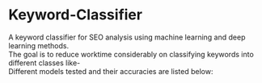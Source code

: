# Keyword-Classifier
A keyword classifier for SEO analysis using machine learning and deep learning methods.    
The goal is to reduce worktime considerably on classifying keywords into different classes like-  
Different models tested and their accuracies are listed below:  



